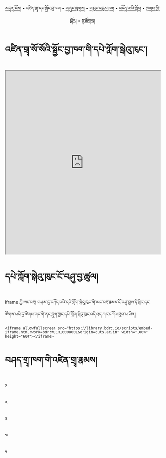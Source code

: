 <p align="center">
  <a href="https://bdrc-reader.github.io/CIHTS/">མདུན་ངོས།</a> • <span>འཛིན་གྲྭ་དང་སྦྱོང་བྱ་ཁག</span> • <a href="https://bdrc-reader.github.io/CIHTS/shunglug">གཞུང་ལུགས།</a>  • <a href="https://bdrc-reader.github.io/CIHTS/sungbum">གསུང་འབུམ་ཁག</a> • <a href="https://bdrc-reader.github.io/CIHTS/doncha">འདོན་ཆའི་སྐོར།</a> • <a href="https://bdrc-reader.github.io/CIHTS/tantra">སྔགས་ཀྱི་སྐོར།</a> •  <a href="https://bdrc-reader.github.io/CIHTS/natsok">སྣ་ཚོགས།</a></p>

# འཛིན་གྲྭ་སོ་སོའི་སྦྱོང་བྱ་ཁག་གི་དཔེ་ཀློག་སྒེའུ་ཁུང་།


<iframe allowfullscreen src="https://library.bdrc.io/scripts/embed-iframe.html?work=bdr:W1ERI0008001&origin=cuts.ac.in" width="100%" height="600"></iframe>

<br>

# དཔེ་ཀློག་སྒེའུ་ཁུང་ངོ་བཤུ་བྱ་ཚུལ།

iframe ཀྱི་ཨང་བརྡ། གཤམ་དུ་བཀོད་པའི་དཔེ་ཀློག་སྒེའུ་ཁུང་གི་ཨང་བརྡ་རྣམས་ངོ་བཤུ་བྱས་ཏེ་སྒེར་དང་ཚོགས་པའི་དྲ་ཚིགས་གང་གི་ནང་བླུག་ཀྱང་དཔེ་ཀློག་སྒེའུ་ཁུང་འདི་ཐད་ཀར་བཀོལ་ཐུབ་པ་ཡིན།

```
<iframe allowfullscreen src="https://library.bdrc.io/scripts/embed-iframe.html?work=bdr:W1ERI0008001&origin=cuts.ac.in" width="100%" height="600"></iframe>
```

# བཤད་གྲྭ་ཁག་གི་འཛིན་གྲྭ་རྣམས།

༡

༢

༣

༤

༥
